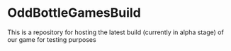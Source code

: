 # OddBottleGamesBuild
This is a repository for hosting the latest build (currently in alpha stage) of our game for testing purposes
